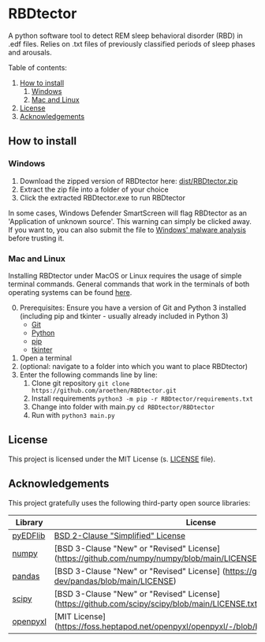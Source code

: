 # RBDtector

A python software tool to detect REM sleep behavioral disorder (RBD) in .edf files. 
Relies on .txt files of previously classified periods of sleep phases and arousals.

Table of contents:
1. [How to install](#how-to-install)
   1. [Windows](#windows)
   2. [Mac and Linux](#mac-and-linux)
2. [License](#license)
3. [Acknowledgements](#acknowledgements)

## How to install
### Windows
1. Download the zipped version of RBDtector here: [dist/RBDtector.zip](dist/RBDtector.zip)
2. Extract the zip file into a folder of your choice
3. Click the extracted RBDtector.exe to run RBDtector

In some cases, Windows Defender SmartScreen will flag RBDtector as an 'Application of unknown source'.
This warning can simply be clicked away. If you want to, you can also submit the file to [Windows' malware analysis](https://www.microsoft.com/en-us/wdsi/filesubmission) before trusting it.

### Mac and Linux
Installing RBDtector under MacOS or Linux requires the usage of simple terminal commands. 
General commands that work in the terminals of both operating systems can be found [here](https://help.ubuntu.com/community/UsingTheTerminal#File_.26_Directory_Commands).

0. Prerequisites: Ensure you have a version of Git and Python 3 installed
   (including pip and tkinter - usually already included in Python 3)
   - [Git](https://git-scm.com/book/en/v2/Getting-Started-Installing-Git)
   - [Python](https://www.python.org/downloads/)
   - [pip](https://pip.pypa.io/en/stable/installation/#supported-methods)
   - [tkinter](https://tkdocs.com/tutorial/install.html)
2. Open a terminal 
3. (optional: navigate to a folder into which you want to place RBDtector)
4. Enter the following commands line by line:
   1. Clone git repository `git clone https://github.com/aroethen/RBDtector.git`
   2. Install requirements `python3 -m pip -r RBDtector/requirements.txt`
   3. Change into folder with main.py `cd RBDtector/RBDtector`
   4. Run with `python3 main.py`


## License
This project is licensed under the MIT License (s. [LICENSE](LICENSE) file).

## Acknowledgements

This project gratefully uses the following third-party open source libraries:

| Library   | License   |
| ---       | ---       |
| [pyEDFlib](https://github.com/holgern/pyedflib)      | [BSD 2-Clause "Simplified" License](https://github.com/holgern/pyedflib/blob/master/LICENSE)    |
| [numpy](https://github.com/numpy/numpy)              | [BSD 3-Clause "New" or "Revised" License] (https://github.com/numpy/numpy/blob/main/LICENSE.txt)|
| [pandas](https://github.com/pandas-dev/pandas)       | [BSD 3-Clause "New" or "Revised" License] (https://github.com/pandas-dev/pandas/blob/main/LICENSE)|
| [scipy](https://github.com/scipy/scipy)              | [BSD 3-Clause "New" or "Revised" License] (https://github.com/scipy/scipy/blob/main/LICENSE.txt)|
| [openpyxl](https://foss.heptapod.net/openpyxl/openpyxl)       | [MIT License] (https://foss.heptapod.net/openpyxl/openpyxl/-/blob/branch/3.0/LICENCE.rst)|
